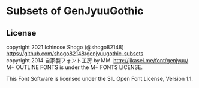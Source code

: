 # Subsets of GenJyuuGothic

## License

copyright 2021 Ichinose Shogo (@shogo82148) https://github.com/shogo82148/genjyuugothic-subsets  
copyright 2014 自家製フォント工房 by MM. http://jikasei.me/font/genjyuu/  
M+ OUTLINE FONTS is under the M+ FONTS LICENSE.  

This Font Software is licensed under the SIL Open Font License, Version 1.1.
